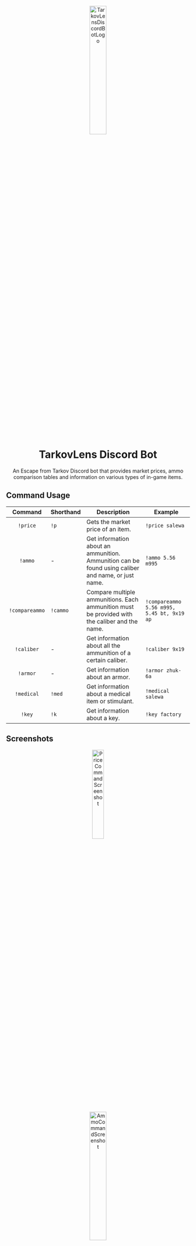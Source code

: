<p align="center"><img src="https://i.ibb.co/Pj3P8Ms/tarkovlens-logo.png" alt="TarkovLensDiscordBotLogo" width="30%" height="30%" /></p>
<h1 align="center">TarkovLens Discord Bot</h1>

<p align="center">An Escape from Tarkov Discord bot that provides market prices, ammo comparison tables and information on various types of in-game items.</p>

## Command Usage
|     Command    | Shorthand | Description                                                                                        | Example                                    |
|:--------------:|-----------|----------------------------------------------------------------------------------------------------|--------------------------------------------|
| `!price`       | `!p`      | Gets the market price of an item.                                                                  | `!price salewa`                            |
| `!ammo`        | -         | Get information about an ammunition. Ammunition can be found using caliber and name, or just name. | `!ammo 5.56 m995`                          |
| `!compareammo` | `!cammo`  | Compare multiple ammunitions. Each ammunition must be provided with the caliber and the name.      | `!compareammo 5.56 m995, 5.45 bt, 9x19 ap` |
| `!caliber`     | -         | Get information about all the ammunition of a certain caliber.                                     | `!caliber 9x19`                            |
| `!armor`       | -         | Get information about an armor.                                                                    | `!armor zhuk-6a`                           |
| `!medical`     | `!med`    | Get information about a medical item or stimulant.                                                 | `!medical salewa`                          |
| `!key`         | `!k`      | Get information about a key.                                                                       | `!key factory`                             |

## Screenshots
<p align="center"><img src="https://i.ibb.co/vDy0Lpk/tl-screenshot1.png" alt="PriceCommandScreenshot" width="25%" height="25%" /></p>
<p align="center"><img src="https://i.ibb.co/bHxY67z/tl-screenshot2.png" alt="AmmoCommandScreenshot" width="30%" height="30%" /></p>
<p align="center"><img src="https://i.ibb.co/LJdnfCP/tl-screenshot3.png" alt="KeyCommandScreenshot" width="40%" height="40%" /></p>
<p align="center"><img src="https://i.ibb.co/1bj5hNY/tl-screenshot4.png" alt="CompareammoCommandScreenshot" width="65%" height="65%" /></p>

## Tools
Built with C# .Net Core 3.1 and the DSharpPlus Nuget package.
